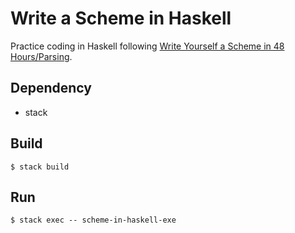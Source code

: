 # Write a Scheme in Haskell
Practice coding in Haskell following [Write Yourself a Scheme in 48 Hours/Parsing](https://en.wikibooks.org/wiki/Write_Yourself_a_Scheme_in_48_Hours/Parsing).


## Dependency
- stack


## Build
```shell
$ stack build
```


## Run
```shell
$ stack exec -- scheme-in-haskell-exe
```

